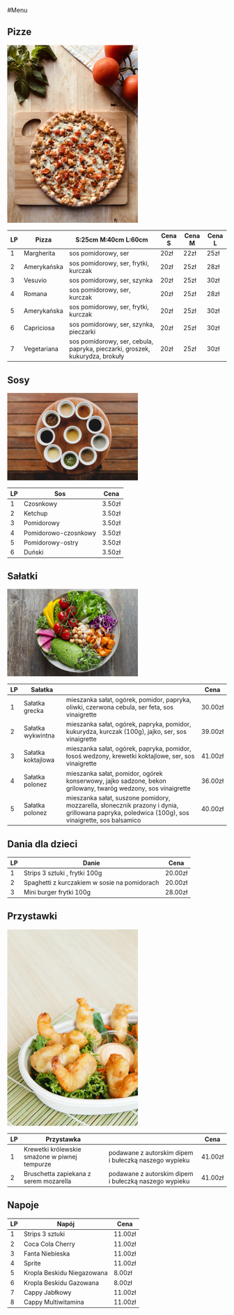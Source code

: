 
#Menu

## **Pizze**

<img src="img/pizza1.jpg" style="width:300px; height:auto">

 LP | Pizza  | S:25cm M:40cm L:60cm | Cena S | Cena M| Cena L |
|----|-----------|---------------------------------------------|-------------|-------------|-------------|
| 1 | Margherita | sos pomidorowy, ser | 20zł  | 22zł  | 25zł |
| 2 | Amerykańska | sos pomidorowy, ser, frytki, kurczak | 20zł  | 25zł  | 28zł |
| 3 | Vesuvio | sos pomidorowy, ser, szynka | 20zł | 25zł  | 30zł |
| 4 | Romana |  sos pomidorowy, ser, kurczak | 20zł | 25zł | 28zł |
| 5 | Amerykańska | sos pomidorowy, ser, frytki, kurczak | 20zł  | 25zł  | 30zł |
| 6 | Capriciosa | sos pomidorowy, ser, szynka, pieczarki | 20zł |  25zł | 30zł |
| 7  | Vegetariana  | sos pomidorowy, ser, cebula, papryka, pieczarki, groszek, kukurydza, brokuły |  20zł  | 25zł  | 30zł |
 
 ## **Sosy**

<img  src="img/sosy.jpg" style="width:300px; height:auto">

 LP | Sos  | Cena| 
|----|-----------|---------------------------------------------|
| 1 | Czosnkowy  |  3.50zł |
| 2 | Ketchup  |  3.50zł |
| 3 | Pomidorowy  |  3.50zł |
| 4 | Pomidorowo-czosnkowy  |   3.50zł |
| 5 | Pomidorowy-ostry  |  3.50zł |
| 6 | Duński  | 3.50zł |



## **Sałatki**


<img src="img/salatka.jpg" style="width:300px; height:auto">

 LP | Sałatka  | |  Cena  |
|----|-----------|---------------------------------------------|-------------|
| 1 | Sałatka grecka   | mieszanka sałat, ogórek, pomidor, papryka, oliwki, czerwona cebula, ser feta, sos vinaigrette | 30.00zł |
| 2 | Sałatka wykwintna  |  mieszanka sałat, ogórek, papryka, pomidor, kukurydza, kurczak (100g), jajko, ser, sos vinaigrette | 39.00zł | 
| 3 | Sałatka koktajlowa    | mieszanka sałat, ogórek, papryka, pomidor, łosoś wedzony, krewetki koktajlowe, ser, sos vinaigrette | 41.00zł |
| 4 | Sałatka polonez   |  mieszanka sałat, pomidor, ogórek konserwowy, jajko sadzone, bekon grilowany, twaróg wedzony, sos vinaigrette | 36.00zł | 
| 5 | Sałatka polonez   |  mieszanka sałat, suszone pomidory, mozzarella, słonecznik prazony i dynia, grillowana papryka, poledwica (100g), sos vinaigrette, sos balsamico | 40.00zł | 



## **Dania dla dzieci**



 LP | Danie   |  Cena  |
|----|-----------|---------------------------------------------|
| 1 | Strips 3 sztuki , frytki 100g  |  20.00zł |
| 2 | Spaghetti z kurczakiem w sosie na pomidorach |20.00zł| 
| 3 | Mini burger frytki 100g| 28.00zł| 



## **Przystawki**

<img src="img/tempura.jpg"  style="width:300px; height:auto">

 LP | Przystawka  | |  Cena  |
|----|-----------|---------------------------------------------|-------------|
| 1 | Krewetki królewskie smażone w piwnej tempurze   |  podawane z autorskim dipem i bułeczką naszego wypieku | 41.00zł |
| 2 | Bruschetta zapiekana z serem mozarella |  podawane z autorskim dipem i bułeczką naszego wypieku | 41.00zł | 


## **Napoje** 

 LP | Napój  |  Cena  |
|----|-----------|---------------------------------------------|
| 1 | Strips 3 sztuki  |  11.00zł |
| 2 | Coca Cola Cherry  |  11.00zł | 
| 3 | Fanta Niebieska  |  11.00zł |
| 4 | Sprite  |  11.00zł | 
| 5 | Kropla Beskidu Niegazowana  | 8.00zł |
| 6 | Kropla Beskidu Gazowana  | 8.00zł |
| 7 | Cappy Jabłkowy  | 11.00zł | 
| 8 | Cappy Multiwitamina |  11.00zł | 



